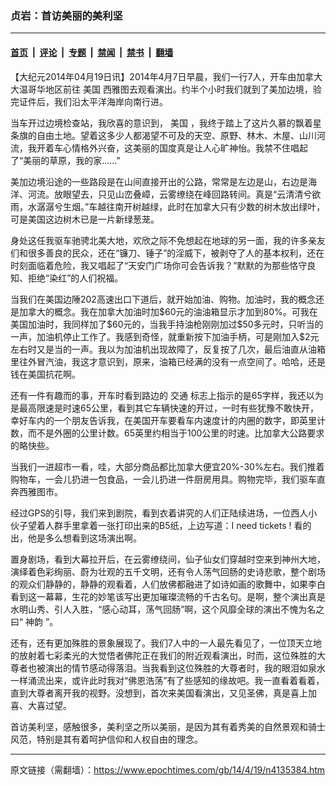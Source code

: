### 贞岩：首访美丽的美利坚

---

#### [首页](../../../..?n4135384) &nbsp;|&nbsp; [评论](../../../../../epoch-comment?n4135384) &nbsp;|&nbsp; [专题](../../../../../epoch-special?n4135384) &nbsp;|&nbsp; [禁闻](../../../../../epoch-news?n4135384) &nbsp;|&nbsp; [禁书](../../../../../books?n4135384) &nbsp;|&nbsp; [翻墙](https://github.com/gfw-breaker/nogfw/blob/master/README.md?n4135384)


<div class="post_content" id="artbody" itemprop="articleBody">
 <!-- article content begin -->
 <p>
  【大纪元2014年04月19日讯】2014年4月7日早晨，我们一行7人，开车由加拿大大温哥华地区前往
  <ok href="https://www.epochtimes.com/gb/tag/%E7%BE%8E%E5%9B%BD.html">
   美国
  </ok>
  西雅图去观看演出。约半个小时我们就到了美加边境，验完证件后，我们沿太平洋海岸向南行进。
 </p>
 <p>
  当车开过边境检查站，我欣喜的意识到，
  <ok href="https://www.epochtimes.com/gb/tag/%E7%BE%8E%E5%9B%BD.html">
   美国
  </ok>
  ，我终于踏上了这片久慕的飘着星条旗的自由土地。望着这多少人都渴望不可及的天空、原野、林木、木屋、山川河流，我开着车心情格外兴奋，这美丽的国度真是让人心旷神怡。我禁不住唱起了“美丽的草原，我的家……”
 </p>
 <p>
  美加边境沿途的一些路段是在山间直接开出的公路，常常是左边是山，右边是海洋、河流。放眼望去，只见山峦叠嶂，云雾缭绕在峰回路转间。真是“云清清兮欲雨，水潺潺兮生烟。”车越往南开树越绿，此时在加拿大只有少数的树木放出绿叶，可是美国这边树木已是一片新绿葱茏。
 </p>
 <p>
  身处这任我驱车驰骋北美大地，欢欣之际不免想起在地球的另一面，我的许多亲友们和很多善良的民众，还在“镰刀、锤子”的淫威下，被剥夺了人的基本权利，还在时刻面临着危险，我又唱起了“天安门广场你可会告诉我？”默默的为那些恪守良知、拒绝“染红”的人们祝福。
 </p>
 <p>
  当我们在美国边陲202高速出口下道后，就开始加油、购物。加油时，我的概念还是加拿大的概念。我在加拿大加油时加$60元的油油箱显示才加到80%。可我在美国加油时，我同样加了$60元的，当我手持油枪刚刚加过$50多元时，只听当的一声，加油机停止工作了。我感到奇怪，就重新按下加油手柄，可是刚加入$2元左右时又是当的一声。我以为加油机出现故障了，反复按了几次，最后油直从油箱里往外冒汽油，我这才意识到，原来，油箱已经满的没有一点空间了。哈哈，还是钱在美国抗花啊。
 </p>
 <p>
  还有一件有趣而的事，开车时看到路边的
  <ok href="https://www.epochtimes.com/gb/tag/%E4%BA%A4%E9%80%9A.html">
   交通
  </ok>
  标志上指示的是65字样，我还以为是最高限速是时速65公里，看到其它车辆快速的开过，一时有些犹豫不敢快开，幸好车内的一个朋友告诉我，在美国开车要看车内速度计的内圈的数字，即英里计数，而不是外圈的公里计数。65英里约相当于100公里的时速。比加拿大公路要求的略快些。
 </p>
 <p>
  当我们一进超市一看，哇，大部分商品都比加拿大便宜20%-30%左右。我们推着购物车，一会儿扔进一包食品，一会儿扔进一件厨房用具。购物完毕，我们驱车直奔西雅图市。
 </p>
 <p>
  经过GPS的引导，我们来到剧院，看到衣着讲究的人们正陆续进场，一位西人小伙子望着人群手里拿着一张打印出来的B5纸，上边写道：I need tickets ! 看的出，他是多么想看到这场演出啊。
 </p>
 <p>
  置身剧场，看到大幕拉开后，在云雾缭绕间，仙子仙女们穿越时空来到神州大地，演绎着色彩绚丽、蔚为壮观的五千文明，还有令人荡气回肠的史诗悲歌，整个剧场的观众们静静的，静静的观看着，人们放佛都融进了如诗如画的歌舞中，如果李白看到这一幕幕，生花的妙笔该写出更加璀璨流畅的千古名句。是啊，整个演出真是水明山秀、引人入胜，“感心动耳，荡气回肠”啊，这个风靡全球的演出不愧为名之曰“
  <ok href="https://www.epochtimes.com/gb/tag/%E7%A5%9E%E9%9F%B5.html">
   神韵
  </ok>
  ”。
 </p>
 <p>
  还有，还有更加殊胜的景象展现了。我们7人中的一人最先看见了，一位顶天立地的放射着七彩柔光的大觉悟者佛陀正在我们的附近观看演出，时而，这位殊胜的大尊者也被演出的情节感动得落泪。当我看到这位殊胜的大尊者时，我的眼泪如泉水一样涌流出来，或许此时我对“佛恩浩荡”有了些感知的缘故吧。我一直看着看着，直到大尊者离开我的视野。没想到，首次来美国看演出，又见圣佛，真是喜上加喜、大喜过望。
 </p>
 <p>
  首访美利坚，感触很多，美利坚之所以美丽，是因为其有着秀美的自然景观和骑士风范，特别是其有着呵护信仰和人权自由的理念。
 </p>
 <!-- article content end -->
 <div id="below_article_ad">
 </div>
</div>


---

原文链接（需翻墙）：https://www.epochtimes.com/gb/14/4/19/n4135384.htm